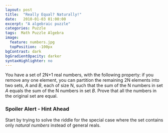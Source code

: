 ```yaml
---
layout: post
title:  "Really Equal? Naturally!"
date:   2010-01-03 01:00:00
excerpt: "A algebraic puzzle"
categories: Puzzle
tags:  Math Puzzle Algebra
image:
  feature: numbers.jpg
  topPosition: -100px
bgContrast: dark
bgGradientOpacity: darker
syntaxHighlighter: no
---
```

You have a set of 2N+1 real numbers, with the following property: if you remove any one element, you can partition the remaining 2N elements into two sets, *A* and *B*, each of size N, such that the sum of the N numbers in set *A* equals the sum of the N numbers in set *B*. Prove that all the numbers in the original set are equal.

### Spoiler Alert - Hint Ahead
Start by trying to solve the riddle for the special case where the set contains only *natural numbers* instead of general reals.
